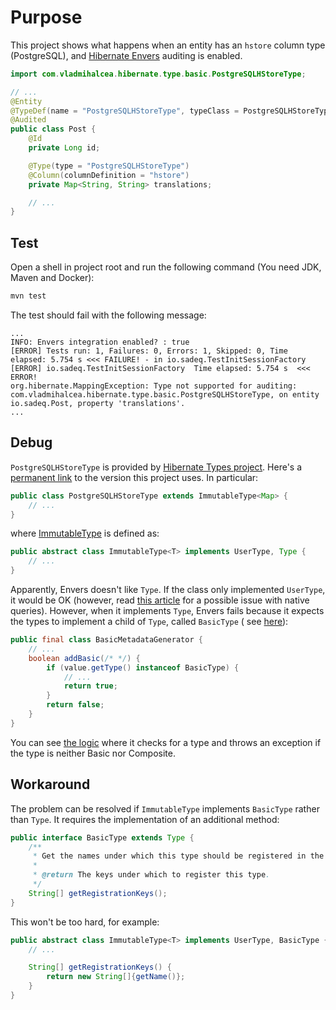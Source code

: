 # Purpose

This project shows what happens when an entity has an `hstore` column type (PostgreSQL),
and [Hibernate Envers](https://hibernate.org/orm/envers/) auditing is enabled.

```java
import com.vladmihalcea.hibernate.type.basic.PostgreSQLHStoreType;

// ...
@Entity
@TypeDef(name = "PostgreSQLHStoreType", typeClass = PostgreSQLHStoreType.class)
@Audited
public class Post {
    @Id
    private Long id;

    @Type(type = "PostgreSQLHStoreType")
    @Column(columnDefinition = "hstore")
    private Map<String, String> translations;

    // ...
}
```

## Test

Open a shell in project root and run the following command (You need JDK, Maven and Docker):

```bash
mvn test
```

The test should fail with the following message:

```text
...
INFO: Envers integration enabled? : true
[ERROR] Tests run: 1, Failures: 0, Errors: 1, Skipped: 0, Time elapsed: 5.754 s <<< FAILURE! - in io.sadeq.TestInitSessionFactory
[ERROR] io.sadeq.TestInitSessionFactory  Time elapsed: 5.754 s  <<< ERROR!
org.hibernate.MappingException: Type not supported for auditing: com.vladmihalcea.hibernate.type.basic.PostgreSQLHStoreType, on entity io.sadeq.Post, property 'translations'.
...
```

## Debug

`PostgreSQLHStoreType` is provided by [Hibernate Types project](https://github.com/vladmihalcea/hibernate-types).
Here's
a [permanent link](https://github.com/vladmihalcea/hibernate-types/blob/697c7a6b379972bbd6514463717ee9d10b840619/hibernate-types-55/src/main/java/com/vladmihalcea/hibernate/type/basic/PostgreSQLHStoreType.java)
to the version this project uses. In particular:

```java
public class PostgreSQLHStoreType extends ImmutableType<Map> {
    // ...
}
```

where [ImmutableType](https://github.com/vladmihalcea/hibernate-types/blob/697c7a6b379972bbd6514463717ee9d10b840619/hibernate-types-55/src/main/java/com/vladmihalcea/hibernate/type/ImmutableType.java)
is defined as:

```java
public abstract class ImmutableType<T> implements UserType, Type {
    // ...
}
```

Apparently, Envers doesn't like `Type`. If the class only implemented `UserType`, it would be OK (however,
read [this article](https://vladmihalcea.com/hibernate-no-dialect-mapping-for-jdbc-type/) for a possible issue with
native queries). However, when it implements `Type`, Envers fails because it expects the types to implement a child
of `Type`, called `BasicType` (
see [here](https://github.com/hibernate/hibernate-orm/blob/d0e5692026a631dfa925be933a14e0e9b5cc6829/hibernate-envers/src/main/java/org/hibernate/envers/configuration/internal/metadata/BasicMetadataGenerator.java#L46)):

```java
public final class BasicMetadataGenerator {
    // ...
    boolean addBasic(/* */) {
        if (value.getType() instanceof BasicType) {
            // ...
            return true;
        }
        return false;
    }
}
```

You can
see [the logic](https://github.com/hibernate/hibernate-orm/blob/d0e5692026a631dfa925be933a14e0e9b5cc6829/hibernate-envers/src/main/java/org/hibernate/envers/configuration/internal/metadata/AuditMetadataGenerator.java#L199-L215)
where it checks for a type and throws an exception if the type is neither Basic nor Composite.

## Workaround

The problem can be resolved if `ImmutableType` implements `BasicType` rather than `Type`. It requires the implementation
of an additional method:

```java
public interface BasicType extends Type {
    /**
     * Get the names under which this type should be registered in the type registry.
     *
     * @return The keys under which to register this type.
     */
    String[] getRegistrationKeys();
}
```

This won't be too hard, for example:

```java
public abstract class ImmutableType<T> implements UserType, BasicType {
    // ...

    String[] getRegistrationKeys() {
        return new String[]{getName()};
    }
}
```